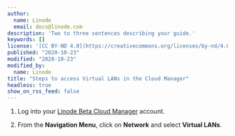 ```yaml
---
author:
  name: Linode
  email: docs@linode.com
description: 'Two to three sentences describing your guide.'
keywords: []
license: '[CC BY-ND 4.0](https://creativecommons.org/licenses/by-nd/4.0)'
published: "2020-10-23"
modified: "2020-10-23"
modified_by:
  name: Linode
title: "Steps to access Virtual LANs in the Cloud Manager"
headless: true
show_on_rss_feed: false
---
```


1. Log into your [Linode Beta Cloud Manager](https://cloud.beta.linode.com/dashboard) account.

1. From the **Navigation Menu**, click on **Network** and select **Virtual LANs**.
